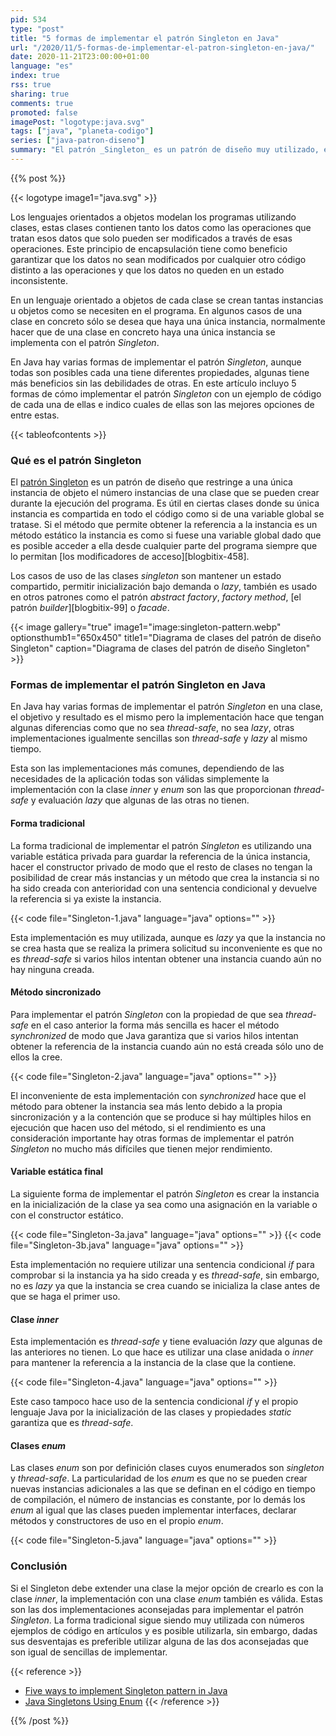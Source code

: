```yaml
---
pid: 534
type: "post"
title: "5 formas de implementar el patrón Singleton en Java"
url: "/2020/11/5-formas-de-implementar-el-patron-singleton-en-java/"
date: 2020-11-21T23:00:00+01:00
language: "es"
index: true
rss: true
sharing: true
comments: true
promoted: false
imagePost: "logotype:java.svg"
tags: ["java", "planeta-codigo"]
series: ["java-patron-diseno"]
summary: "El patrón _Singleton_ es un patrón de diseño muy utilizado, este patrón garantiza que de una clase solo haya una única instancia. En Java hay varias formas de implementar el patrón, algunas son más sencillas otras no son _thread-safe_ o con evaluación _lazy_."
---
```


{{% post %}}

{{< logotype image1="java.svg" >}}

Los lenguajes orientados a objetos modelan los programas utilizando clases, estas clases contienen tanto los datos como las operaciones que tratan esos datos que solo pueden ser modificados a través de esas operaciones. Este principio de encapsulación tiene como beneficio garantizar que los datos no sean modificados por cualquier otro código distinto a las operaciones y que los datos no queden en un estado inconsistente.

En un lenguaje orientado a objetos de cada clase se crean tantas instancias u objetos como se necesiten en el programa. En algunos casos de una clase en concreto sólo se desea que haya una única instancia, normalmente hacer que de una clase en concreto haya una única instancia se implementa con el patrón _Singleton_.

En Java hay varias formas de implementar el patrón _Singleton_, aunque todas son posibles cada una tiene diferentes propiedades, algunas tiene más beneficios sin las debilidades de otras. En este artículo incluyo 5 formas de cómo implementar el patrón _Singleton_ con un ejemplo de código de cada una de ellas e indico cuales de ellas son las mejores opciones de entre estas.

{{< tableofcontents >}}

### Qué es el patrón Singleton

El [patrón Singleton](https://en.wikipedia.org/wiki/Singleton_pattern) es un patrón de diseño que restringe a una única instancia de objeto el número instancias de una clase que se pueden crear durante la ejecución del programa. Es útil en ciertas clases donde su única instancia es compartida en todo el código como si de una variable global se tratase. Si el método que permite obtener la referencia a la instancia es un método estático la instancia es como si fuese una variable global dado que es posible acceder a ella desde cualquier parte del programa siempre que lo permitan [los modificadores de acceso][blogbitix-458].

Los casos de uso de las clases _singleton_ son mantener un estado compartido, permitir inicialización bajo demanda o _lazy_, también es usado en otros patrones como el patrón _abstract factory_, _factory method_, [el patrón _builder_][blogbitix-99] o _facade_.

{{< image
    gallery="true"
    image1="image:singleton-pattern.webp" optionsthumb1="650x450" title1="Diagrama de clases del patrón de diseño Singleton"
    caption="Diagrama de clases del patrón de diseño Singleton" >}}

### Formas de implementar el patrón Singleton en Java

En Java hay varias formas de implementar el patrón _Singleton_ en una clase, el objetivo y resultado es el mismo pero la implementación hace que tengan algunas diferencias como que no sea _thread-safe_, no sea _lazy_, otras implementaciones igualmente sencillas son _thread-safe_ y _lazy_ al mismo tiempo.

Esta son las implementaciones más comunes, dependiendo de las necesidades de la aplicación todas son válidas simplemente la implementación con la clase _inner_ y _enum_ son las que proporcionan _thread-safe_ y evaluación _lazy_ que algunas de las otras no tienen.

#### Forma tradicional

La forma tradicional de implementar el patrón _Singleton_ es utilizando una variable estática privada para guardar la referencia de la única instancia, hacer el constructor privado de modo que el resto de clases no tengan la posibilidad de crear más instancias y un método que crea la instancia si no ha sido creada con anterioridad con una sentencia condicional y devuelve la referencia si ya existe la instancia.

{{< code file="Singleton-1.java" language="java" options="" >}}

Esta implementación es muy utilizada, aunque es _lazy_ ya que la instancia no se crea hasta que se realiza la primera solicitud su inconveniente es que no es _thread-safe_ si varios hilos intentan obtener una instancia cuando aún no hay ninguna creada.

#### Método sincronizado

Para implementar el patrón _Singleton_ con la propiedad de que sea _thread-safe_ en el caso anterior la forma más sencilla es hacer el método _synchronized_ de modo que Java garantiza que si varios hilos intentan obtener la referencia de la instancia cuando aún no está creada sólo uno de ellos la cree.

{{< code file="Singleton-2.java" language="java" options="" >}}

El inconveniente de esta implementación con _synchronized_ hace que el método para obtener la instancia sea más lento debido a la propia sincronización y a la contención que se produce si hay múltiples hilos en ejecución que hacen uso del método, si el rendimiento es una consideración importante hay otras formas de implementar el patrón _Singleton_ no mucho más difíciles que tienen mejor rendimiento.

#### Variable estática final

La siguiente forma de implementar el patrón _Singleton_ es crear la instancia en la inicialización de la clase ya sea como una asignación en la variable o con el constructor estático.

{{< code file="Singleton-3a.java" language="java" options="" >}}
{{< code file="Singleton-3b.java" language="java" options="" >}}

Esta implementación no requiere utilizar una sentencia condicional _if_ para comprobar si la instancia ya ha sido creada y es _thread-safe_, sin embargo, no es _lazy_ ya que la instancia se crea cuando se inicializa la clase antes de que se haga el primer uso.

#### Clase _inner_

Esta implementación es _thread-safe_ y tiene evaluación _lazy_ que algunas de las anteriores no tienen. Lo que hace es utilizar una clase anidada o _inner_ para mantener la referencia a la instancia de la clase que la contiene.

{{< code file="Singleton-4.java" language="java" options="" >}}

Este caso tampoco hace uso de la sentencia condicional _if_ y el propio lenguaje Java por la inicialización de las clases y propiedades _static_ garantiza que es _thread-safe_.

#### Clases _enum_

Las clases _enum_ son por definición clases cuyos enumerados son _singleton_ y _thread-safe_. La particularidad de los _enum_ es que no se pueden crear nuevas instancias adicionales a las que se definan en el código en tiempo de compilación, el número de instancias es constante, por lo demás los _enum_ al igual que las clases pueden implementar interfaces, declarar métodos y constructores de uso en el propio _enum_.

{{< code file="Singleton-5.java" language="java" options="" >}}

### Conclusión

Si el Singleton debe extender una clase la mejor opción de crearlo es con la clase _inner_, la implementación con una clase _enum_ también es válida. Estas son las dos implementaciones aconsejadas para implementar el patrón _Singleton_. La forma tradicional sigue siendo muy utilizada con números ejemplos de código en artículos y es posible utilizarla, sin embargo, dadas sus desventajas es preferible utilizar alguna de las dos aconsejadas que son igual de sencillas de implementar.

{{< reference >}}
* [Five ways to implement Singleton pattern in Java](http://www.learn4master.com/algorithms/java-singleton-pattern)
* [Java Singletons Using Enum](https://dzone.com/articles/java-singletons-using-enum)
{{< /reference >}}

{{% /post %}}

